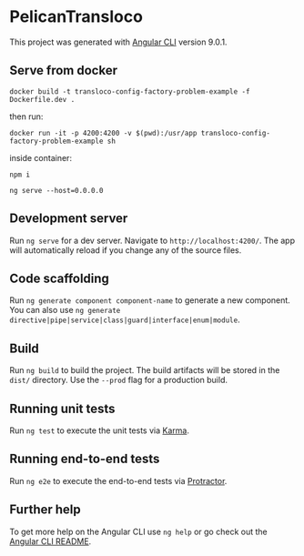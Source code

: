 # PelicanTransloco

This project was generated with [Angular CLI](https://github.com/angular/angular-cli) version 9.0.1.

## Serve from docker
`docker build -t transloco-config-factory-problem-example -f Dockerfile.dev .`

then run:

`docker run -it -p 4200:4200 -v $(pwd):/usr/app transloco-config-factory-problem-example sh`

inside container:

`npm i`

`ng serve --host=0.0.0.0`

## Development server

Run `ng serve` for a dev server. Navigate to `http://localhost:4200/`. The app will automatically reload if you change any of the source files.

## Code scaffolding

Run `ng generate component component-name` to generate a new component. You can also use `ng generate directive|pipe|service|class|guard|interface|enum|module`.

## Build

Run `ng build` to build the project. The build artifacts will be stored in the `dist/` directory. Use the `--prod` flag for a production build.

## Running unit tests

Run `ng test` to execute the unit tests via [Karma](https://karma-runner.github.io).

## Running end-to-end tests

Run `ng e2e` to execute the end-to-end tests via [Protractor](http://www.protractortest.org/).

## Further help

To get more help on the Angular CLI use `ng help` or go check out the [Angular CLI README](https://github.com/angular/angular-cli/blob/master/README.md).
